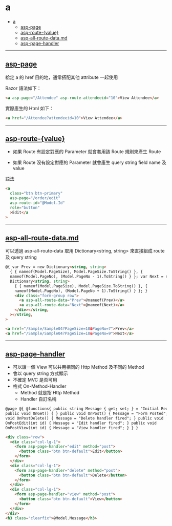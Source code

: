 # a

- [a](#a)
  - [asp-page](#asp-page)
  - [asp-route-{value}](#asp-route-value)
  - [asp-all-route-data.md](#asp-all-route-datamd)
  - [asp-page-handler](#asp-page-handler)

---

## [asp-page](https://docs.microsoft.com/zh-tw/aspnet/core/mvc/views/tag-helpers/built-in/anchor-tag-helper)

給定 a 的 href 目的地，通常搭配其他 attribute 一起使用

Razor 語法如下：

```html
<a asp-page="/Attendee" asp-route-attendeeid="10">View Attendee</a>
```

實際產生的 Html 如下：

```html
<a href="/Attendee?attendeeid=10">View Attendee</a>
```

---

## [asp-route-{value}](https://docs.microsoft.com/zh-tw/aspnet/core/mvc/views/tag-helpers/built-in/anchor-tag-helper#asp-page)

- 如果 Route 有設定對應的 Parameter 就會套用該 Route 規則來產生 Route

- 如果 Route 沒有設定對應的 Parameter 就會產生 query string field name 及 value

語法

```html
<a
  class="btn btn-primary"
  asp-page="/order/edit"
  asp-route-id="@Model.Id"
  role="button"
  >Edit</a
>
```

---

## [asp-all-route-data.md](https://docs.microsoft.com/zh-tw/aspnet/core/mvc/views/tag-helpers/built-in/anchor-tag-helper#asp-all-route-data)

可以透過 asp-all-route-data 取用 Dictionary<string, string> 來直接組成 route 及 query string

```html
@{ var Prev = new Dictionary<string, string>
  { { nameof(Model.PageSize), Model.PageSize.ToString() }, {
  nameof(Model.PageNo), (Model.PageNo - 1).ToString() } }; var Next = new
  Dictionary<string, string>
    { { nameof(Model.PageSize), Model.PageSize.ToString() }, {
    nameof(Model.PageNo), (Model.PageNo + 1).ToString() } }; }
    <div class="form-group row">
      <a asp-all-route-data="Prev">@nameof(Prev)</a>
      <a asp-all-route-data="Next">@nameof(Next)</a>
    </div></string,
  ></string,
>
```

```html
<a href="/Sample/Sample04?PageSize=10&PageNo=7">Prev</a>
<a href="/Sample/Sample04?PageSize=10&PageNo=9">Next</a>
```

---

## [asp-page-handler](https://www.learnrazorpages.com/razor-pages/handler-methods)

- 可以讓一個 View 可以共用相同的 Http Method 及不同的 Method
- 會以 query string 方式顯示
- 不確定 MVC 是否可用
- 格式 On-Method-Handler
  - Method 就是指 Http Method
  - Handler 自訂名稱

```html
@page @{ @functions{ public string Message { get; set; } = "Initial Request";
public void OnGet() { } public void OnPost() { Message = "Form Posted"; } public
void OnPostDelete() { Message = "Delete handler fired"; } public void
OnPostEdit(int id) { Message = "Edit handler fired"; } public void
OnPostView(int id) { Message = "View handler fired"; } } }

<div class="row">
  <div class="col-lg-1">
    <form asp-page-handler="edit" method="post">
      <button class="btn btn-default">Edit</button>
    </form>
  </div>
  <div class="col-lg-1">
    <form asp-page-handler="delete" method="post">
      <button class="btn btn-default">Delete</button>
    </form>
  </div>
  <div class="col-lg-1">
    <form asp-page-handler="view" method="post">
      <button class="btn btn-default">View</button>
    </form>
  </div>
</div>
<h3 class="clearfix">@Model.Message</h3>
```
